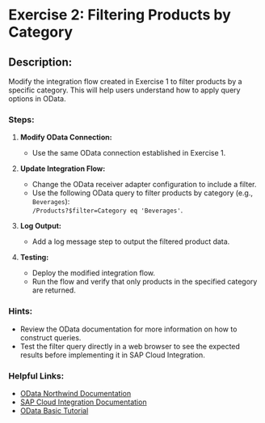 # Exercise 2: Filtering Products by Category

## Description:
Modify the integration flow created in Exercise 1 to filter products by a specific category. This will help users understand how to apply query options in OData.

### Steps:
1. **Modify OData Connection:**
    - Use the same OData connection established in Exercise 1.

2. **Update Integration Flow:**
    - Change the OData receiver adapter configuration to include a filter.
    - Use the following OData query to filter products by category (e.g., `Beverages`):  
      `/Products?$filter=Category eq 'Beverages'`.

3. **Log Output:**
    - Add a log message step to output the filtered product data.

4. **Testing:**
    - Deploy the modified integration flow.
    - Run the flow and verify that only products in the specified category are returned.

### Hints:
- Review the OData documentation for more information on how to construct queries.
- Test the filter query directly in a web browser to see the expected results before implementing it in SAP Cloud Integration.

### Helpful Links:
- [OData Northwind Documentation](https://services.odata.org/V4/Northwind/Northwind.svc/)
- [SAP Cloud Integration Documentation](https://help.sap.com/docs/cloud-integration/sap-cloud-integration/sap-cloud-integration)
- [OData Basic Tutorial](https://www.odata.org/getting-started/basic-tutorial/)